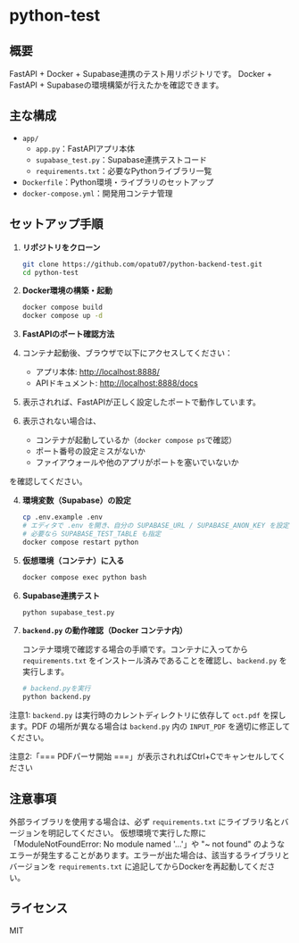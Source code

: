 # python-test

## 概要
FastAPI + Docker + Supabase連携のテスト用リポジトリです。
Docker + FastAPI + Supabaseの環境構築が行えたかを確認できます。

## 主な構成
- `app/`
  - `app.py`：FastAPIアプリ本体
  - `supabase_test.py`：Supabase連携テストコード
  - `requirements.txt`：必要なPythonライブラリ一覧
- `Dockerfile`：Python環境・ライブラリのセットアップ
- `docker-compose.yml`：開発用コンテナ管理

## セットアップ手順

1. **リポジトリをクローン**
   ```bash
   git clone https://github.com/opatu07/python-backend-test.git
   cd python-test
   ```

2. **Docker環境の構築・起動**
   ```bash
   docker compose build
   docker compose up -d
   ```

3. **FastAPIのポート確認方法**

1. コンテナ起動後、ブラウザで以下にアクセスしてください：
   - アプリ本体: [http://localhost:8888/](http://localhost:8888/)
   - APIドキュメント: [http://localhost:8888/docs](http://localhost:8888/docs)

2. 表示されれば、FastAPIが正しく設定したポートで動作しています。

3. 表示されない場合は、
   - コンテナが起動しているか（`docker compose ps`で確認）
   - ポート番号の設定ミスがないか
   - ファイアウォールや他のアプリがポートを塞いでいないか

を確認してください。

4. **環境変数（Supabase）の設定**
   ```bash
   cp .env.example .env
   # エディタで .env を開き、自分の SUPABASE_URL / SUPABASE_ANON_KEY を設定
   # 必要なら SUPABASE_TEST_TABLE も指定
   docker compose restart python
   ```

5. **仮想環境（コンテナ）に入る**
   ```bash
   docker compose exec python bash
   ```

6. **Supabase連携テスト**
   ```bash
   python supabase_test.py
   ```


7. **`backend.py` の動作確認（Docker コンテナ内）**

   コンテナ環境で確認する場合の手順です。コンテナに入ってから `requirements.txt` をインストール済みであることを確認し、`backend.py` を実行します。

   ```bash
   # backend.pyを実行
   python backend.py
   ```

注意1: `backend.py` は実行時のカレントディレクトリに依存して `oct.pdf` を探します。PDF の場所が異なる場合は `backend.py` 内の `INPUT_PDF` を適切に修正してください。

注意2:「=== PDFパーサ開始 ===」が表示されればCtrl+Cでキャンセルしてください


## 注意事項
外部ライブラリを使用する場合は、必ず `requirements.txt` にライブラリ名とバージョンを明記してください。
仮想環境で実行した際に「ModuleNotFoundError: No module named '...'」や "~ not found" のようなエラーが発生することがあります。エラーが出た場合は、該当するライブラリとバージョンを `requirements.txt` に追記してからDockerを再起動してください。
## ライセンス
MIT

